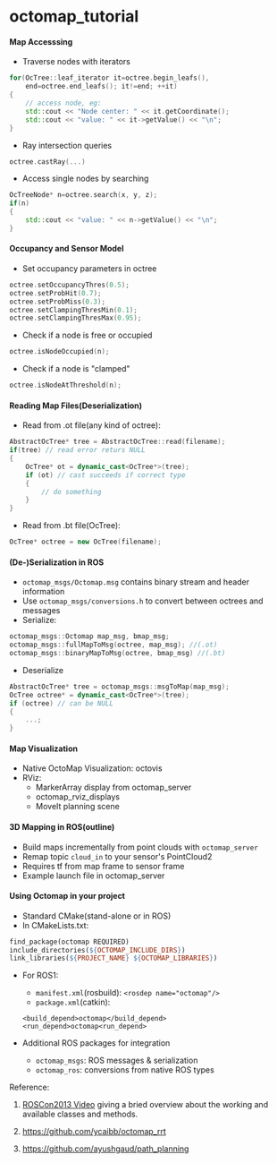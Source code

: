# octomap_tutorial

#### Map Accesssing
* Traverse nodes with iterators
```cpp
for(OcTree::leaf_iterator it=octree.begin_leafs(),
	end=octree.end_leafs(); it!=end; ++it)
{
	// access node, eg:
	std::cout << "Node center: " << it.getCoordinate();
	std::cout << "value: " << it->getValue() << "\n";
}
```
* Ray intersection queries
```cpp
octree.castRay(...)
```
* Access single nodes by searching
```cpp
OcTreeNode* n=octree.search(x, y, z);
if(n)
{
	std::cout << "value: " << n->getValue() << "\n";
}
```

#### Occupancy and Sensor Model
* Set occupancy parameters in octree
```cpp 
octree.setOccupancyThres(0.5);
octree.setProbHit(0.7);
octree.setProbMiss(0.3);
octree.setClampingThresMin(0.1);
octree.setClampingThresMax(0.95);
```
* Check if a node is free or occupied
```cpp
octree.isNodeOccupied(n);
```
* Check if a node is "clamped"
```cpp
octree.isNodeAtThreshold(n);
```

#### Reading Map Files(Deserialization)
* Read from .ot file(any kind of octree):
```cpp
AbstractOcTree* tree = AbstractOcTree::read(filename);
if(tree) // read error returs NULL
{ 
	OcTree* ot = dynamic_cast<OcTree*>(tree);
	if (ot) // cast succeeds if correct type
	{
		// do something
	}
}
```
* Read from .bt file(OcTree):
```cpp
OcTree* octree = new OcTree(filename);
```

#### (De-)Serialization in ROS
* `octomap_msgs/Octomap.msg` contains binary stream and header information
* Use `octomap_msgs/conversions.h` to convert between octrees and messages
* Serialize:
```cpp
octomap_msgs::Octomap map_msg, bmap_msg;
octomap_msgs::fullMapToMsg(octree, map_msg); //(.ot)
octomap_msgs::binaryMapToMsg(octree, bmap_msg) //(.bt)
```
* Deserialize
```cpp
AbstractOcTree* tree = octomap_msgs::msgToMap(map_msg);
OcTree octree* = dynamic_cast<OcTree*>(tree);
if (octree) // can be NULL
{
	...;
}
```

#### Map Visualization
* Native OctoMap Visualization: octovis
* RViz:
	* MarkerArray display from octomap_server
	* octomap_rviz_displays
	* MoveIt planning scene

#### 3D Mapping in ROS(outline)
* Build maps incrementally from point clouds with `octomap_server`
* Remap topic `cloud_in` to your sensor's PointCloud2
* Requires tf from map frame to sensor frame
* Example launch file in octomap_server

#### Using Octomap in your project
* Standard CMake(stand-alone or in ROS)
* In CMakeLists.txt:
```makefile
find_package(octomap REQUIRED)
include_directories(${OCTOMAP_INCLUDE_DIRS})
link_libraries(${PROJECT_NAME} ${OCTOMAP_LIBRARIES})
```
* For ROS1:
	* `manifest.xml`(rosbuild): `<rosdep name="octomap"/>`
	* `package.xml`(catkin):
	```
	<build_depend>octomap</build_depend>
	<run_depend>octomap<run_depend>
	```

* Additional ROS packages for integration
	* `octomap_msgs`: ROS messages & serialization
	* `octomap_ros`: conversions from native ROS types



Reference:
1. [ROSCon2013 Video](https://vimeo.com/66577259) giving a bried overview about the working and available classes and methods.

2. https://github.com/ycaibb/octomap_rrt

3. https://github.com/ayushgaud/path_planning
